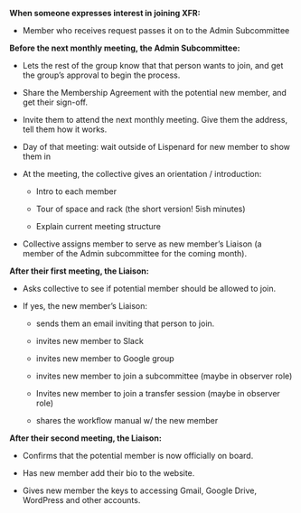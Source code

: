 **When someone expresses interest in joining XFR:**

* Member who receives request passes it on to the Admin Subcommittee

 **Before the next monthly meeting, the Admin Subcommittee:**

* Lets the rest of the group know that that person wants to join, and get the group’s approval to begin the process.

* Share the Membership Agreement with the potential new member, and get their sign-off.

* Invite them to attend the next monthly meeting. Give them the address, tell them how it works. 

* Day of that meeting: wait outside of Lispenard for new member to show them in

* At the meeting, the collective gives an orientation / introduction:

    * Intro to each member

    * Tour of space and rack (the short version! 5ish minutes)

    * Explain current meeting structure

* Collective assigns member to serve as new member’s Liaison (a member of the Admin subcommittee for the coming month).

**After their first meeting, the Liaison:**

* Asks collective to see if potential member should be allowed to join.

* If yes, the new member’s Liaison:

    * sends them an email inviting that person to join. 

    * invites new member to Slack

    * invites new member to Google group

    * invites new member to join a subcommittee (maybe in observer role)

    * Invites new member to join a transfer session (maybe in observer role)

    * shares the workflow manual w/ the new member

**After their second meeting, the Liaison:**

* Confirms that the potential member is now officially on board.

* Has new member add their bio to the website.

* Gives new member the keys to accessing Gmail, Google Drive, WordPress and other accounts. 

